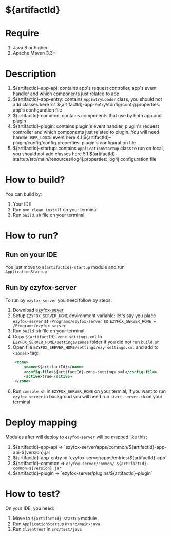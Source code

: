 # ${artifactId}

# Require

1. Java 8 or higher
2. Apache Maven 3.3+

# Description
1. ${artifactId}-app-api: contains app's request controller, app's event handler and which components just related to app
2. ${artifactId}-app-entry: contains `AppEntryLoader` class, you should not add classes here
2.1 ${artifactId}-app-entry/config/config.properties: app's configuration file
3. ${artifactId}-common: contains components that use by both app and plugin
4. ${artifactId}-plugin: contains plugin's event handler, plugin's request controller and which components just related to plugin. You will need handle `USER_LOGIN` event here
4.1 ${artifactId}-plugin/config/config.properties: plugin's configuration file
5. ${artifactId}-startup: contains `ApplicationStartup` class to run on local, you should not add classes here
5.1 ${artifactId}-startup/src/main/resources/log4j.properties: log4j configuration file

# How to build?

You can build by:
1. Your IDE
2. Run `mvn clean install` on your terminal
3. Run `build.sh` file on your terminal

# How to run?

## Run on your IDE

You just move to `${artifactId}-startup` module and run `ApplicationStartup`

## Run by ezyfox-server

To run by `ezyfox-server` you need follow by steps:
1. Download [ezyfox-sever](https://resources.tvd12.com/)
2. Setup `EZYFOX_SERVER_HOME` environment variable: let's say you place `ezyfox-server` at `/Programs/ezyfox-server` so `EZYFOX_SERVER_HOME = /Programs/ezyfox-server`
3. Run `build.sh` file on your terminal
4. Copy `${artifactId}-zone-settings.xml` to `EZYFOX_SERVER_HOME/settings/zones` folder if you did not run `build.sh`
5. Open file `EZYFOX_SERVER_HOME/settings/ezy-settings.xml` and add to `<zones>` tag:
```xml
    <zone>
		<name>${artifactId}</name>
		<config-file>${artifactId}-zone-settings.xml</config-file>
		<active>true</active>
	</zone>
```
6. Run `console.sh` in `EZYFOX_SERVER_HOME` on your termial, if you want to run `ezyfox-server` in backgroud you will need run `start-server.sh` on your terminal

# Deploy mapping
Modules after will deploy to `ezyfox-server` will be mapped like this:
1. ${artifactId}-app-api => `ezyfox-server/apps/common/${artifactId}-app-api-${version}.jar`
2. ${artifactId}-app-entry => `ezyfox-server/apps/entries/${artifactId}-app`
3. ${artifactId}-common => `ezyfox-server/common/ ${artifactId}-common-${version}.jar`
4. ${artifactId}-plugin => `ezyfox-server/plugins/${artifactId}-plugin`

# How to test?

On your IDE, you need:
1. Move to `${artifactId}-startup` module 
2. Run `ApplicationStartup` in `src/main/java`
3. Run `ClientTest` in `src/test/java`